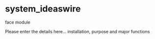 # system_ideaswire
face module

Please enter the details here... installation, purpose and major functions
